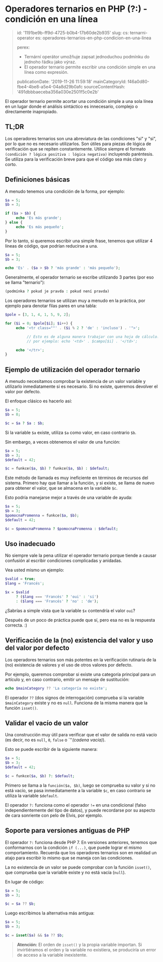 Operadores ternarios en PHP (?:) - condición en una línea
=========================================================

> id: '1191be9b-ff9d-4725-b0b4-17b60de2b935'
> slug:
> 	cs: ternarni-operator
> 	es: operadores-ternarios-en-php-condicion-en-una-linea
> 
> perex:
> 	- Ternární operátor umožňuje zapsat jednoduchou podmínku do jednoho řádku jako výraz.
> 	- El operador ternario permite escribir una condición simple en una línea como expresión.
> 
> publicationDate: '2019-11-26 11:59:18'
> mainCategoryId: f46a0d80-fbe4-4be8-a5e4-04a8d29b0afc
> sourceContentHash: '491dbbbaeceba356a030e2501f5c0e2b'

El operador ternario permite acortar una condición simple a una sola línea en un lugar donde el análisis sintáctico es innecesario, complejo o directamente inapropiado.

TL;DR
------

Los operadores ternarios son una abreviatura de las condiciones "si" y "si", por lo que no es necesario utilizarlos. Son útiles para piezas de lógica de verificación que se repiten constantemente. Utilice siempre el formato `(condición ? lógica positiva : lógica negativa)` incluyendo paréntesis. Se utiliza para la verificación breve para que el código sea más claro y corto.

Definiciones básicas
------------------

A menudo tenemos una condición de la forma, por ejemplo:

```php
$a = 5;
$b = 3;

if ($a > $b) {
     echo 'Es más grande';
} else {
     echo 'Es más pequeño';
}
```

Por lo tanto, si queremos escribir una simple frase, tenemos que utilizar 4 líneas de código, que podrían reducirse a una.

```php
$a = 5;
$b = 3;

echo 'Es' . ($a > $b ? 'más grande' : 'más pequeño');
```

Generalmente, el operador ternario se escribe utilizando 3 partes (por eso se llama "ternario"):

```php
(podmínka ? pokud je pravda : pokud není pravda)
```

Los operadores ternarios se utilizan muy a menudo en la práctica, por ejemplo para denotar filas pares en una tabla:

```php
$pole = [3, 1, 4, 1, 5, 9, 2];

for ($i = 0; $pole[$i]; $i++) {
     echo '<tr class=""' . ($i % 2 ? 'de' : 'incluso') . '">';

          // Esto es de alguna manera trabajar con una hoja de cálculo...
          // por ejemplo: echo '<td>' . $campo[$i] . '</td>';

     echo '</tr>';
}
```

Ejemplo de utilización del operador ternario
------------------------------------

A menudo necesitamos comprobar la existencia de un valor variable y utilizarlo inmediatamente si es necesario. Si no existe, queremos devolver el valor por defecto.

El enfoque clásico es hacerlo así:

```php
$a = 5;
$b = 8;

$c = $a ? $a : $b;
```

Si la variable `$a` existe, utiliza `$a` como valor, en caso contrario `$b`.

Sin embargo, a veces obtenemos el valor de una función:

```php
$a = 5;
$b = 3;
$default = 42;

$c = funkce($a, $b) ? funkce($a, $b) : $default;
```

Este método de llamada es muy ineficiente en términos de recursos del sistema. Primero hay que llamar a la función, y si existe, se llama de nuevo para obtener el valor, que se almacena en la variable `$c`.

Esto podría manejarse mejor a través de una variable de ayuda:

```php
$a = 5;
$b = 3;
$pomocnaPromenna = funkce($a, $b);
$default = 42;

$c = $pomocnaPromenna ? $pomocnaPromenna : $default;
```

Uso inadecuado
------------------

No siempre vale la pena utilizar el operador ternario porque tiende a causar confusión al escribir condiciones complicadas y anidadas.

Vea usted mismo un ejemplo:

```php
$valid = true;
$lang = 'Francés';

$x = $valid
     ? ($lang === 'Francés' ? 'oui' : 'sí')
     : ($lang === 'Francés' ? 'no' : 'de');
```

¿Sabrías a simple vista que la variable `$x` contendría el valor `oui`?

Después de un poco de práctica puede que sí, pero esa no es la respuesta correcta. :)

Verificación de la (no) existencia del valor y uso del valor por defecto
--------------------

Los operadores ternarios son más potentes en la verificación rutinaria de la (no) existencia de valores y el uso de otros valores por defecto.

Por ejemplo, queremos comprobar si existe una categoría principal para un artículo y, en caso contrario, emitir un mensaje de sustitución:

```php
echo $mainCategory ?? 'La categoría no existe';
```

El operador `??` (dos signos de interrogación) comprueba si la variable `$mainCategory` existe y no es `null`. Funciona de la misma manera que la función `isset()`.

Validar el vacío de un valor
-----------------------------

Una construcción muy útil para verificar que el valor de salida no está vacío (es decir, no es `null`, `0`, `false` o `''*(cadena vacía)*).

Esto se puede escribir de la siguiente manera:

```php
$a = 5;
$b = 3;
$default = 42;

$c = funkce($a, $b) ?: $default;
```

Primero se llama a la `función($a, $b)`, luego se comprueba su valor y si no está vacío, se pasa inmediatamente a la variable `$c`, en caso contrario se utiliza la variable `$default`.

El operador `?:` funciona como el operador `!=` en una condicional (falso independientemente del tipo de datos), y puede recordarse por su aspecto de cara sonriente con pelo de Elvis, por ejemplo.

Soporte para versiones antiguas de PHP
----------------------------

El operador `?:` funciona desde PHP 7. En versiones anteriores, tenemos que conformarnos con la condición `if (...)`, que puede lograr el mismo comportamiento. Recuerda que los operadores ternarios son en realidad un atajo para escribir lo mismo que se maneja con las condiciones.

La no existencia de un valor se puede comprobar con la función `isset()`, que comprueba que la variable existe y no está vacía (`null`).

En lugar de código:

```php
$a = 5;
$b = 3;

$c = $a ?? $b;
```

Luego escribimos la alternativa más antigua:

```php
$a = 5;
$b = 3;

$c = isset($a) && $a ?? $b;
```

> **Atención:** El orden de `isset()` y la propia variable importan. Si invirtiéramos el orden y la variable no existiera, se produciría un error de acceso a la variable inexistente.
